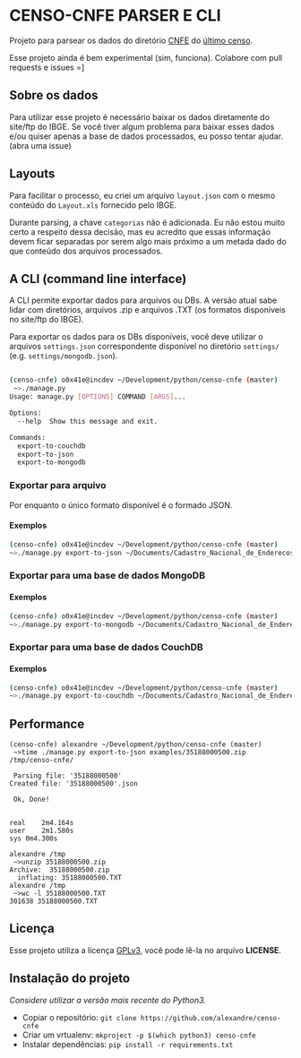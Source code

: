 CENSO-CNFE PARSER E CLI
=======================

Projeto para parsear os dados do diretório [CNFE](ftp://ftp.ibge.gov.br/Censos/Censo_Demografico_2010/Cadastro_Nacional_de_Enderecos_Fins_Estatisticos/) do [último censo](ftp://ftp.ibge.gov.br/Censos/Censo_Demografico_2010/).

Esse projeto ainda é bem experimental (sim, funciona). Colabore com pull requests e issues =]

## Sobre os dados

Para utilizar esse projeto é necessário baixar os dados diretamente do site/ftp do IBGE.
Se você tiver algum problema para baixar esses dados e/ou quiser apenas a base de dados
processados, eu posso tentar ajudar. (abra uma issue)

## Layouts

Para facilitar o processo, eu criei um arquivo `layout.json` com o mesmo conteúdo do `Layout.xls`
fornecido pelo IBGE.

Durante parsing, a chave `categorias` não é adicionada. Eu não estou muito certo a respeito dessa
decisão, mas eu acredito que essas informação devem ficar separadas por serem algo mais próximo a
um metada dado do que conteúdo dos arquivos processados.

## A CLI (command line interface)

A CLI permite exportar dados para arquivos ou DBs. A versão atual sabe lidar com diretórios,
arquivos .zip e arquivos .TXT (os formatos disponíveis no site/ftp do IBGE).

Para exportar os dados para os DBs disponíveis, você deve utilizar o arquivos `settings.json`
correspondente disponível no diretório `settings/` (e.g. `settings/mongodb.json`).

```bash

(censo-cnfe) o0x41e@incdev ~/Development/python/censo-cnfe (master)
 ~>./manage.py
Usage: manage.py [OPTIONS] COMMAND [ARGS]...

Options:
  --help  Show this message and exit.

Commands:
  export-to-couchdb
  export-to-json
  export-to-mongodb
```

### Exportar para arquivo

Por enquanto o único formato disponível é o formado JSON.

#### Exemplos

```bash
(censo-cnfe) o0x41e@incdev ~/Development/python/censo-cnfe (master)
~>./manage.py export-to-json ~/Documents/Cadastro_Nacional_de_Enderecos_Fins_Estatisticos/SP/ ~/Documents/censo-cnfe/SP/
```

### Exportar para uma base de dados MongoDB

#### Exemplos

```bash
(censo-cnfe) o0x41e@incdev ~/Development/python/censo-cnfe (master)
~>./manage.py export-to-mongodb ~/Documents/Cadastro_Nacional_de_Enderecos_Fins_Estatisticos/SP/ settings/mongodb.json
```

### Exportar para uma base de dados CouchDB

#### Exemplos

```bash
(censo-cnfe) o0x41e@incdev ~/Development/python/censo-cnfe (master)
~>./manage.py export-to-couchdb ~/Documents/Cadastro_Nacional_de_Enderecos_Fins_Estatisticos/SP/ settings/couchdb.json
```

## Performance

```
(censo-cnfe) alexandre ~/Development/python/censo-cnfe (master)
 ~>time ./manage.py export-to-json examples/35188000500.zip /tmp/censo-cnfe/

 Parsing file: '35188000500'
Created file: '35188000500'.json

 Ok, Done!


real	2m4.164s
user	2m1.580s
sys	0m4.300s
```

```
alexandre /tmp
 ~>unzip 35188000500.zip
Archive:  35188000500.zip
  inflating: 35188000500.TXT
alexandre /tmp
 ~>wc -l 35188000500.TXT
301638 35188000500.TXT
```

## Licença

Esse projeto utiliza a licença [GPLv3](https://en.wikipedia.org/wiki/GNU_General_Public_License#Version_3), você pode lê-la no arquivo __LICENSE__.

## Instalação do projeto

_Considere utilizar a versão mais recente do Python3._

* Copiar o repositório: `git clone https://github.com/alexandre/censo-cnfe`
* Criar um vrtualenv: `mkproject -p $(which python3) censo-cnfe`
* Instalar dependências: `pip install -r requirements.txt`

